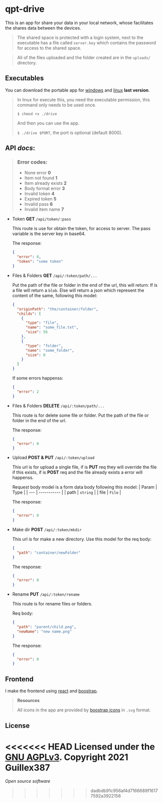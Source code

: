 # qpt-drive

This is an app for share your data in your local network, whose facilitates the shares data between the devices.

> The shared space is protected with a login system, next to the executable has a file called `server.key` which contains the password for access to the shared space.

> All of the files uploaded and the folder created are in the `uploads/` directory.

## Executables

You can download the portable app for [windows](https://github.com/Guillex387/qpt-drive/releases/download/v1.0.0/qpt-drive-win32-x64-v1.0.0.zip) and [linux](https://github.com/Guillex387/qpt-drive/releases/download/v1.0.0/qpt-drive-linux-x64-v1.0.0.zip) **last version**.

> In linux for execute this, you need the executable permission, this command only needs to be used once.
>
> `$ chmod +x ./drive`
>
> And then you can use the app.
>
> `$ ./drive $PORT`, the port is optional (default 8000).

## API *docs*:

> ### Error codes:
> - None error **0**
> - Item not found **1**
> - Item already exists **2**
> - Body format error **3**
> - Invalid token **4**
> - Expired token **5**
> - Invalid pass **6**
> - Invalid item name **7**

- Token **GET** `/api/token/:pass`

    This route is use for obtain the token, for access to server. The pass variable is the server key in base64.
    
    The response:
    ```json
    {
      "error": 0,
      "token": "some token"
    }
    ```

- Files & Folders **GET** `/api/:token/path/...`

    Put the path of the file or folder in the end of the url, this will return:
    If is a file will return a `blob`.
    Else will return a json which represent the content of the same, following this model:
    ```json
    {
      "originPath": "the/container/folder",
      "childs": [
        {
          "type": "file",
          "name": "some_file.txt",
          "size": 56
        },
        {
          "type": "folder",
          "name": "some_folder",
          "size": 0
        }
      ]
    }
    ```
    If some errors happenss:
    ```json
    {
      "error": 2
    }
    ```

- Files & Folders **DELETE** `/api/:token/path/...`

    This route is for delete some file or folder. Put the path of the file or folder in the end of the url.

    The response:
    ```json
    {
      "error": 0
    }
    ```

- Upload **POST & PUT** `/api/:token/upload`

    This url is for upload a single file, if is **PUT** req they will override the file if this exists, if is **POST** req and the file already exists a error will happenss.

    Request body model is a form data body following this model:
    | Param | Type |
    | --- | ----------- |
    | path | `string` |
    | file | `File` |

    The response:
    ```json
    {
      "error": 0
    }
    ```

- Make dir **POST** `/api/:token/mkdir`

    This url is for make a new directory.
    Use this model for the req body:
    ```json
    {
      "path": "container/newFolder"
    }
    ```
    The response:
    ```json
    {
      "error": 0
    }
    ```

- Rename **PUT** `/api/:token/rename`

    This route is for rename files or folders.

    Req body:
    ```json
    {
      "path": "parent/child.png",
      "newName": "new name.png"
    }
    ```
    The response:
    ```json
    {
      "error": 0
    }
    ```

## Frontend

I make the frontend using [react](https://reactjs.org) and [boostrap](https://getbootstrap.com).

> **Resources**
>
> All icons in the app are provided by [boostrap icons](https://icons.getbootstrap.com) in `.svg` format.


## License

<<<<<<< HEAD
Licensed under the [GNU AGPLv3](https://github.com/Guillex387/qpt-drive/blob/master/LICENSE). Copyright 2021 Guillex387
=======
*Open source software*
>>>>>>> dadbdb91c956af4d7166689f16177592a3922156
